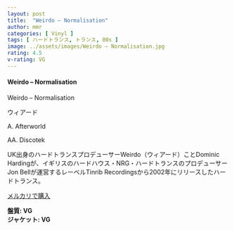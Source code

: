 ```yaml
---
layout: post
title:  "Weirdo – Normalisation"
author: mmr
categories: [ Vinyl ]
tags: [ ハードトランス, トランス, 00s ]
image: ../assets/images/Weirdo – Normalisation.jpg
rating: 4.5
v-rating: VG
---
```


#### Weirdo – Normalisation

Weirdo – Normalisation

ウィアード

A. Afterworld

AA. Discotek

UK出身のハードトランスプロデューサーWeirdo（ウィアード）ことDominic Hardingが、イギリスのハードハウス・NRG・ハードトランスのプロデューサーJon Bellが運営するレーベルTinrib Recordingsから2002年にリリースしたハードトランス。

[メルカリで購入](https://jp.mercari.com/item/m78644439002?afid=6142608987)

<div class="mt-4 mb-4 d-flex align-items-center">
<strong class="mr-1">盤質: VG</strong>
</div>
<div class="mt-4 mb-4 d-flex align-items-center">
<strong class="mr-1">ジャケット: VG</strong>
</div>
